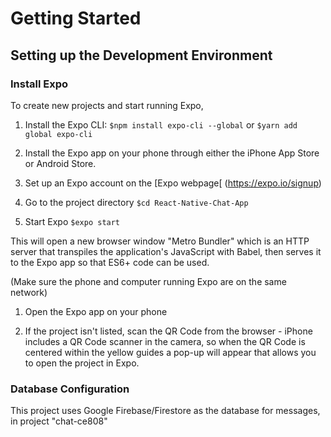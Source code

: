 # Getting Started
## Setting up the Development Environment
### Install Expo

To create new projects and start running Expo, 

1. Install the Expo CLI: `$npm install expo-cli --global` or `$yarn add global expo-cli`

1. Install the Expo app on your phone through either the iPhone App Store or Android Store.

1. Set up an Expo account on the [Expo webpage[ (https://expo.io/signup)

1. Go to the project directory `$cd React-Native-Chat-App`

1. Start Expo `$expo start`

This will open a new browser window "Metro Bundler" which is an HTTP server that transpiles the 
application's JavaScript with Babel, then serves it to the Expo app so that ES6+ code can be used.

(Make sure the phone and computer running Expo are on the same network)
1. Open the Expo app on your phone

1. If the project isn't listed, scan the QR Code from the browser - iPhone includes a QR Code scanner 
in the camera, so when the QR Code is centered within the yellow guides a pop-up will appear that allows
you to open the project in Expo.

### Database Configuration

This project uses Google Firebase/Firestore as the database for messages, in project "chat-ce808"
